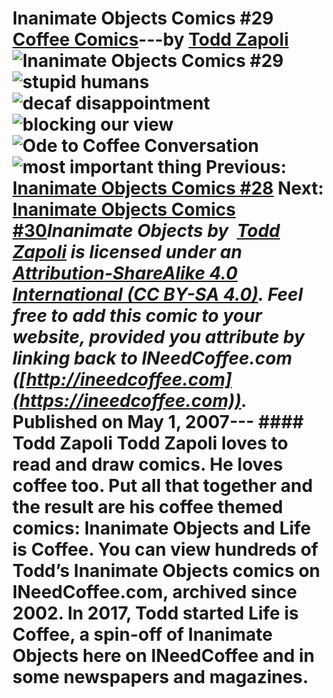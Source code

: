 # Inanimate Objects Comics #29 [Coffee Comics](https://ineedcoffee.com/section/coffee-comics/)---by [Todd Zapoli](https://ineedcoffee.com/by/todd-zapoli/)![Inanimate Objects Comics #29](https://ineedcoffee.com/images/posts/inanimate-objects-comics-29/Inanimate-Objects-Coffee-Comics640x400.jpg)![stupid humans](https://ineedcoffee.com/assets/0200humans-drink-my-coffee1.CHo-s5w7_AcKo4.webp)![decaf disappointment](https://ineedcoffee.com/assets/0201disappointment-to-me.B7fvwI7-_hW1Md.webp)![blocking our view](https://ineedcoffee.com/assets/0202blockong-our-view.B3xjjgB8_ZUQ0XS.webp)![Ode to Coffee Conversation](https://ineedcoffee.com/assets/13Conversation.DSTeFwOv_E4tAP.webp)![most important thing](https://ineedcoffee.com/assets/0101most-important-thing-in-life-650x308.B5jbbsiw_LeTTr.webp) Previous: [Inanimate Objects Comics #28](https://ineedcoffee.com/inanimate-objects-comics-28/) Next: [Inanimate Objects Comics #30](https://ineedcoffee.com/inanimate-objects-comics-30/)_Inanimate Objects by  [Todd Zapoli](https://ineedcoffee.com/) is licensed under an  [Attribution-ShareAlike 4.0 International (CC BY-SA 4.0)](https://creativecommons.org/licenses/by-sa/4.0/). Feel free to add this comic to your website, provided you attribute by linking back to INeedCoffee.com ([http://ineedcoffee.com](https://ineedcoffee.com))._ Published on May 1, 2007--- #### Todd Zapoli Todd Zapoli loves to read and draw comics. He loves coffee too. Put all that together and the result are his coffee themed comics: Inanimate Objects and Life is Coffee. You can view hundreds of Todd’s Inanimate Objects comics on INeedCoffee.com, archived since 2002. In 2017, Todd started Life is Coffee, a spin-off of Inanimate Objects here on INeedCoffee and in some newspapers and magazines.